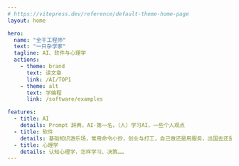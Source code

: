 ```yaml
---
# https://vitepress.dev/reference/default-theme-home-page
layout: home

hero:
  name: "全干工程师"
  text: "一只杂学家"
  tagline: AI、软件与心理学
  actions:
    - theme: brand
      text: 读文章
      link: /AI/TOP1
    - theme: alt
      text: 学编程
      link: /software/examples

features:
  - title: AI
    details: Prompt 辞典，AI·第一名，（人）学习AI，一些个人观点
  - title: 软件
    details: 基础知识游乐场，常用命令小抄，创业与打工，自己做还是用服务，出国去还是在国内……
  - title: 心理学
    details: 认知心理学，怎样学习、决策……
---
```


